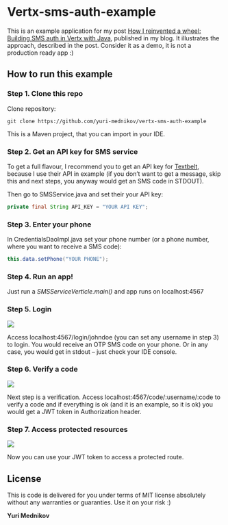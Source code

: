 # Vertx-sms-auth-example

This is an example application for my post [How I reinvented a wheel: Building SMS auth in Vertx with Java](http://www.mednikov.net/case-studies/how-i-reinvented-a-wheel-building-sms-auth-in-vertx-with-java/?preview=true&_thumbnail_id=62), published in my blog. It illustrates the approach, described in the post. Consider it as a demo, it is not a production ready app :)

## How to run this example

### Step 1. Clone this repo

Clone repository:

```
git clone https://github.com/yuri-mednikov/vertx-sms-auth-example
```

This is a Maven project, that you can import in your IDE.

### Step 2. Get an API key for SMS service

To get a full flavour, I recommend you to get an API key for [Textbelt](https://textbelt.com), because I use their API in example (if you don’t want to get a message, skip this and next steps, you anyway would get an SMS code in STDOUT).

Then go to SMSService.java and set their your API key:

```java
private final String API_KEY = "YOUR API KEY";
```

### Step 3. Enter your phone

In CredentialsDaoImpl.java set your phone number (or a phone number, where you want to receive a SMS code):

```java
this.data.setPhone("YOUR PHONE");
```

### Step 4. Run an app!

Just run a _SMSServiceVerticle.main()_ and app runs on localhost:4567

### Step 5. Login

![](http://www.mednikov.net/wp-content/uploads/2019/01/cs_vertx_smsauth_step1.png)

Access localhost:4567/login/johndoe (you can set any username in step 3) to login. You would receive an OTP SMS code on your phone. Or in any case, you would get in stdout – just check your IDE console.

### Step 6. Verify a code

![](http://www.mednikov.net/wp-content/uploads/2019/01/cs_vertx_smsauth_step2.png)

Next step is a verification. Access localhost:4567/code/:username/:code to verify a code and if everything is ok (and it is an example, so it is ok) you would get a JWT token in Authorization header.

### Step 7. Access protected resources

![](http://www.mednikov.net/wp-content/uploads/2019/01/cs_vertx_smsauth_step3.png)

Now you can use your JWT token to access a protected route.

## License

This is code is delivered for you under terms of MIT license absolutely without any warranties or guaranties. Use it on your risk :)


__Yuri Mednikov__